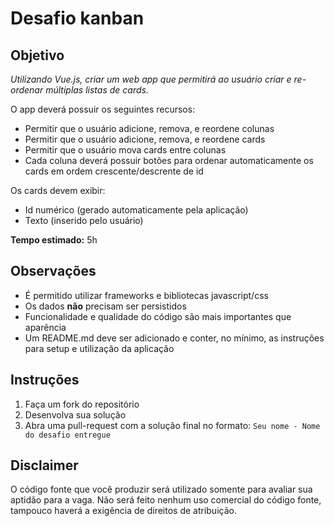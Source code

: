 # Desafio kanban

## Objetivo

_Utilizando Vue.js, criar um web app que permitirá ao usuário criar e re-ordenar múltiplas listas de cards._

O app deverá possuir os seguintes recursos:
- Permitir que o usuário adicione, remova, e reordene colunas
- Permitir que o usuário adicione, remova, e reordene cards
- Permitir que o usuário mova cards entre colunas
- Cada coluna deverá possuir botões para ordenar automaticamente os cards em ordem crescente/descrente de id

Os cards devem exibir:
- Id numérico (gerado automaticamente pela aplicação)
- Texto (inserido pelo usuário)

**Tempo estimado:** 5h

## Observações

- É permitido utilizar frameworks e bibliotecas javascript/css
- Os dados **não** precisam ser persistidos
- Funcionalidade e qualidade do código são mais importantes que aparência
- Um README.md deve ser adicionado e conter, no mínimo, as instruções para setup e utilização da aplicação

## Instruções

1. Faça um fork do repositório
1. Desenvolva sua solução
1. Abra uma pull-request com a solução final no formato: `Seu nome - Nome do desafio entregue`

## Disclaimer

O código fonte que você produzir será utilizado somente para avaliar sua aptidão para a vaga. Não será feito nenhum uso comercial do código fonte, tampouco haverá a exigência de direitos de atribuição.
